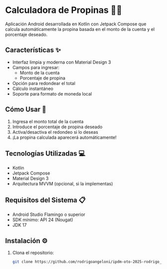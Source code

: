 # Calculadora de Propinas 🧮💸

Aplicación Android desarrollada en Kotlin con Jetpack Compose que calcula automáticamente la propina basada en el monto de la cuenta y el porcentaje deseado.

## Características ✨
- Interfaz limpia y moderna con Material Design 3
- Campos para ingresar:
  - Monto de la cuenta
  - Porcentaje de propina
- Opción para redondear el total
- Cálculo instantáneo
- Soporte para formato de moneda local

## Cómo Usar 🚀
1. Ingresa el monto total de la cuenta
2. Introduce el porcentaje de propina deseado
3. Activa/desactiva el redondeo si lo deseas
4. ¡La propina calculada aparecerá automáticamente!

## Tecnologías Utilizadas 💻
- Kotlin
- Jetpack Compose
- Material Design 3
- Arquitectura MVVM (opcional, si la implementas)

## Requisitos del Sistema 📋
- Android Studio Flamingo o superior
- SDK mínimo: API 24 (Nougat)
- JDK 17

## Instalación ⚙️
1. Clona el repositorio:
   ```bash
   git clone https://github.com/rodrigoangeloni/ipdm-oto-2025-rodrigo_angeloni-calculadora_propinas.git

